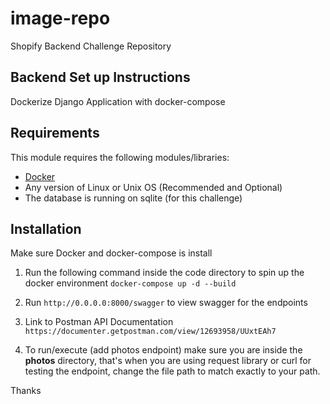 # image-repo
Shopify Backend Challenge Repository



## Backend Set up Instructions


Dockerize Django Application with docker-compose 





## Requirements

This module requires the following modules/libraries:

* [Docker](https://www.docker.com/get-started)
* Any version of Linux or Unix OS (Recommended and Optional)
* The database is running on sqlite (for this challenge)

## Installation
Make sure Docker and docker-compose is install

1. Run the following command inside the code directory to spin up the docker environment
   ```docker-compose up -d --build```

2. Run ```http://0.0.0.0:8000/swagger``` to view swagger for the endpoints


3. Link to Postman API Documentation ```https://documenter.getpostman.com/view/12693958/UUxtEAh7```

4. To run/execute (add photos endpoint) make sure you are inside the **photos** directory, that's when you are using request library or curl for testing the endpoint, change the file path to match exactly to your path.

Thanks
